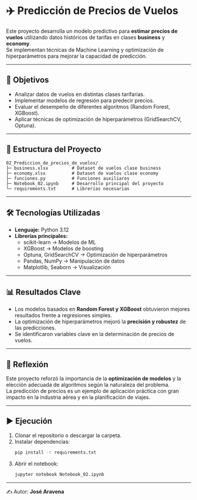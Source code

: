 # ✈️ Predicción de Precios de Vuelos

Este proyecto desarrolla un modelo predictivo para **estimar precios de vuelos** utilizando datos históricos de tarifas en clases **business** y **economy**.  
Se implementan técnicas de Machine Learning y optimización de hiperparámetros para mejorar la capacidad de predicción.

---

## 🎯 Objetivos
- Analizar datos de vuelos en distintas clases tarifarias.  
- Implementar modelos de regresión para predecir precios.  
- Evaluar el desempeño de diferentes algoritmos (Random Forest, XGBoost).  
- Aplicar técnicas de optimización de hiperparámetros (GridSearchCV, Optuna).  

---

## 📂 Estructura del Proyecto
```
02_Prediccion_de_precios_de_vuelos/
├─ business.xlsx         # Dataset de vuelos clase business
├─ economy.xlsx          # Dataset de vuelos clase economy
├─ funciones.py          # Funciones auxiliares
├─ Notebook_02.ipynb     # Desarrollo principal del proyecto
└─ requirements.txt      # Librerías necesarias
```

---

## 🛠️ Tecnologías Utilizadas
- **Lenguaje:** Python 3.12  
- **Librerías principales:**  
  - scikit-learn → Modelos de ML  
  - XGBoost → Modelos de boosting  
  - Optuna, GridSearchCV → Optimización de hiperparámetros  
  - Pandas, NumPy → Manipulación de datos  
  - Matplotlib, Seaborn → Visualización  

---

## 📊 Resultados Clave
- Los modelos basados en **Random Forest y XGBoost** obtuvieron mejores resultados frente a regresiones simples.  
- La optimización de hiperparámetros mejoró la **precisión y robustez** de las predicciones.  
- Se identificaron variables clave en la determinación de precios de vuelos.  

---

## 🧠 Reflexión
Este proyecto reforzó la importancia de la **optimización de modelos** y la elección adecuada de algoritmos según la naturaleza del problema.  
La predicción de precios es un ejemplo de aplicación práctica con gran impacto en la industria aérea y en la planificación de viajes.

---

## ▶️ Ejecución
1. Clonar el repositorio o descargar la carpeta.  
2. Instalar dependencias:
   ```bash
   pip install -r requirements.txt
   ```
3. Abrir el notebook:
   ```bash
   jupyter notebook Notebook_02.ipynb
   ```

---


✍️ Autor: **José Aravena**
